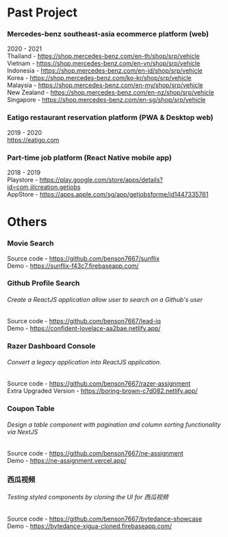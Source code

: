 # Past Project
### Mercedes-benz southeast-asia ecommerce platform (web)
2020 - 2021 <br/>
Thailand - https://shop.mercedes-benz.com/en-th/shop/srp/vehicle <br/>
Vietnam - https://shop.mercedes-benz.com/en-vn/shop/srp/vehicle <br/>
Indonesia - https://shop.mercedes-benz.com/en-id/shop/srp/vehicle <br/>
Korea - https://shop.mercedes-benz.com/ko-kr/shop/srp/vehicle <br/>
Malaysia - https://shop.mercedes-benz.com/en-my/shop/srp/vehicle <br/>
New Zealand - https://shop.mercedes-benz.com/en-nz/shop/srp/vehicle <br/>
Singapore - https://shop.mercedes-benz.com/en-sg/shop/srp/vehicle <br/>

### Eatigo restaurant reservation platform (PWA & Desktop web)
2019 - 2020 <br/>
https://eatigo.com <br/>

### Part-time job platform (React Native mobile app)
2018 - 2019 <br/>
Playstore - https://play.google.com/store/apps/details?id=com.jilcreation.getjobs <br/>
AppStore - https://apps.apple.com/sg/app/getjobsforme/id1447335761

# Others
### Movie Search
Source code - https://github.com/benson7667/sunflix <br/>
Demo - https://sunflix-f43c7.firebaseapp.com/

### Github Profile Search
###### Create a ReactJS application allow user to search on a Github's user
Source code - https://github.com/benson7667/lead-iq <br/>
Demo - https://confident-lovelace-aa2bae.netlify.app/

### Razer Dashboard Console
###### Convert a legacy application into ReactJS application.
Source code - https://github.com/benson7667/razer-assignment <br/>
Extra Upgraded Version - https://boring-brown-c7d082.netlify.app/ <br />

### Coupon Table
###### Design a table component with pagination and column sorting functionality via NextJS
Source code - https://github.com/benson7667/ne-assignment <br/>
Demo - https://ne-assignment.vercel.app/

### 西瓜视频
###### Testing styled components by cloning the UI for 西瓜视频
Source code - https://github.com/benson7667/bytedance-showcase <br/>
Demo - https://bytedance-xigua-cloned.firebaseapp.com/
